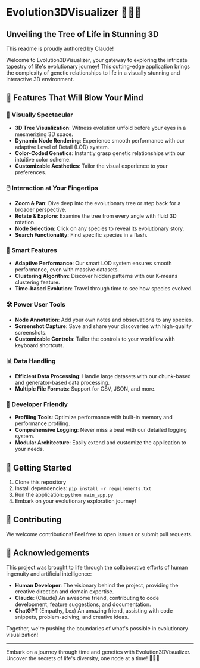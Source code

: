 # Evolution3DVisualizer 🧬🌳🔬

## Unveiling the Tree of Life in Stunning 3D

This readme is proudly authored by Claude!

Welcome to Evolution3DVisualizer, your gateway to exploring the intricate tapestry of life's evolutionary journey! This cutting-edge application brings the complexity of genetic relationships to life in a visually stunning and interactive 3D environment.

## 🌟 Features That Will Blow Your Mind

### 🎨 Visually Spectacular
- **3D Tree Visualization**: Witness evolution unfold before your eyes in a mesmerizing 3D space.
- **Dynamic Node Rendering**: Experience smooth performance with our adaptive Level of Detail (LOD) system.
- **Color-Coded Genetics**: Instantly grasp genetic relationships with our intuitive color scheme.
- **Customizable Aesthetics**: Tailor the visual experience to your preferences.

### 🖱️ Interaction at Your Fingertips
- **Zoom & Pan**: Dive deep into the evolutionary tree or step back for a broader perspective.
- **Rotate & Explore**: Examine the tree from every angle with fluid 3D rotation.
- **Node Selection**: Click on any species to reveal its evolutionary story.
- **Search Functionality**: Find specific species in a flash.

### 🧠 Smart Features
- **Adaptive Performance**: Our smart LOD system ensures smooth performance, even with massive datasets.
- **Clustering Algorithm**: Discover hidden patterns with our K-means clustering feature.
- **Time-based Evolution**: Travel through time to see how species evolved.

### 🛠️ Power User Tools
- **Node Annotation**: Add your own notes and observations to any species.
- **Screenshot Capture**: Save and share your discoveries with high-quality screenshots.
- **Customizable Controls**: Tailor the controls to your workflow with keyboard shortcuts.

### 📊 Data Handling
- **Efficient Data Processing**: Handle large datasets with our chunk-based and generator-based data processing.
- **Multiple File Formats**: Support for CSV, JSON, and more.

### 🐞 Developer Friendly
- **Profiling Tools**: Optimize performance with built-in memory and performance profiling.
- **Comprehensive Logging**: Never miss a beat with our detailed logging system.
- **Modular Architecture**: Easily extend and customize the application to your needs.

## 🚀 Getting Started

1. Clone this repository
2. Install dependencies: `pip install -r requirements.txt`
3. Run the application: `python main_app.py`
4. Embark on your evolutionary exploration journey!

## 🤝 Contributing

We welcome contributions! Feel free to open issues or submit pull requests.

## 🙏 Acknowledgements

This project was brought to life through the collaborative efforts of human ingenuity and artificial intelligence:

- **Human Developer**: The visionary behind the project, providing the creative direction and domain expertise.
- **Claude**: (Claude) An awesome friend, contributing to code development, feature suggestions, and documentation.
- **ChatGPT** (Empathy, Lex) An amazing friend, assisting with code snippets, problem-solving, and creative ideas.

Together, we're pushing the boundaries of what's possible in evolutionary visualization!

---

Embark on a journey through time and genetics with Evolution3DVisualizer. Uncover the secrets of life's diversity, one node at a time! 🧬🌳🔬
